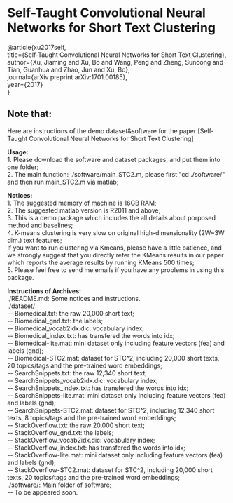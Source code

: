 Self-Taught Convolutional Neural Networks for Short Text Clustering  
============================================================================  
@article{xu2017self,    
  title={Self-Taught Convolutional Neural Networks for Short Text Clustering},    
  author={Xu, Jiaming and Xu, Bo and Wang, Peng and Zheng, Suncong and Tian, Guanhua and Zhao, Jun and Xu, Bo},    
  journal={arXiv preprint arXiv:1701.00185},    
  year={2017}    
}    

**Note that:**  
----------------------------------------------------------------------------  
  
Here are instructions of the demo dataset&software for the paper [Self-Taught Convolutional Neural Networks for Short Text Clustering]    
  
**Usage:**  
    1. Please download the software and dataset packages, and put them into one folder;  
    2. The main function: ./software/main_STC2.m, please first "cd ./software/" and then run main_STC2.m via matlab;  
    
**Notices:**  
    1. The suggested memory of machine is 16GB RAM;  
    2. The suggested matlab version is R2011 and above;  
    3. This is a demo package which includes the all details about porposed method and baselines;  
    4. K-means clustering is very slow on original high-dimensionality (2W~3W dim.) text features;    
       If you want to run clustering via Kmeans, please have a little patience, and we strongly suggest that you directly refer the KMeans results in our paper which reports the average results by running KMeans 500 times;  
    5. Please feel free to send me emails if you have any problems in using this package.  

**Instructions of Archives:**  
    ./README.md: Some notices and instructions.  
    ./dataset/  
        -- Biomedical.txt: the raw 20,000 short text;  
        -- Biomedical_gnd.txt: the labels;  
        -- Biomedical_vocab2idx.dic: vocabulary index;  
        -- Biomedical_index.txt: has transfered the words into idx;  
        -- Biomedical-lite.mat: mini dataset only including feature vectors (fea) and labels (gnd);  
        -- Biomedical-STC2.mat: dataset for STC^2, including 20,000 short texts, 20 topics/tags and the pre-trained word embeddings;   
        -- SearchSnippets.txt: the raw 12,340 short text;  
        -- SearchSnippets_vocab2idx.dic: vocabulary index;  
        -- SearchSnippets_index.txt: has transfered the words into idx;  
        -- SearchSnippets-lite.mat: mini dataset only including feature vectors (fea) and labels (gnd);  
        -- SearchSnippets-STC2.mat: dataset for STC^2, including 12,340 short texts, 8 topics/tags and the pre-trained word embeddings;   
        -- StackOverflow.txt: the raw 20,000 short text;  
        -- StackOverflow_gnd.txt: the labels;  
        -- StackOverflow_vocab2idx.dic: vocabulary index;  
        -- StackOverflow_index.txt: has transfered the words into idx;  
        -- StackOverflow-lite.mat: mini dataset only including feature vectors (fea) and labels (gnd);          
        -- StackOverflow-STC2.mat: dataset for STC^2, including 20,000 short texts, 20 topics/tags and the pre-trained word embeddings;           
    ./software/: Main folder of software;  
				-- To be appeared soon.    